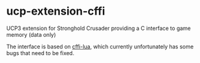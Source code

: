 # ucp-extension-cffi
UCP3 extension for Stronghold Crusader providing a C interface to game memory (data only)

The interface is based on [cffi-lua](https://github.com/q66/cffi-lua), which currently unfortunately has some bugs that need to be fixed.